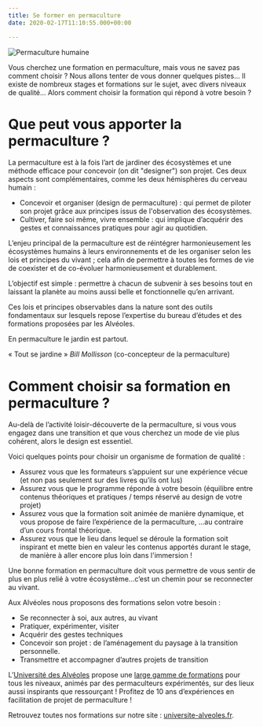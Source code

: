 ```yaml
---
title: Se former en permaculture
date: 2020-02-17T11:10:55.000+00:00

---
```

![Permaculture humaine](/uploads/mini_DSCF8604.jpeg "Permaculture")

Vous cherchez une formation en permaculture, mais vous ne savez pas comment choisir ?
Nous allons tenter de vous donner quelques pistes…
Il existe de nombreux stages et formations sur le sujet, avec divers niveaux de qualité…
Alors comment choisir la formation qui répond à votre besoin ?

# Que peut vous apporter la permaculture ?

La permaculture est à la fois l’art de jardiner des écosystèmes et une méthode efficace pour concevoir (on dit "designer") son projet.
Ces deux aspects sont complémentaires, comme les deux hémisphères du cerveau humain :

* Concevoir et organiser (design de permaculture) : qui permet de piloter son projet grâce aux principes issus de l'observation des écosystèmes.
* Cultiver, faire soi même, vivre ensemble : qui implique d’acquérir des gestes et connaissances pratiques pour agir au quotidien.

L’enjeu principal de la permaculture est de réintégrer harmonieusement les écosystèmes humains à leurs environnements et de les organiser selon les lois et principes du vivant ; cela afin de permettre à toutes les formes de vie de coexister et de co-évoluer harmonieusement et durablement.

L’objectif est simple : permettre à chacun de subvenir à ses besoins tout en laissant la planète au moins aussi belle et fonctionnelle qu’en arrivant.

Ces lois et principes observables dans la nature sont des outils fondamentaux sur lesquels repose l’expertise du bureau d’études et des formations proposées par les Alvéoles.

En permaculture le jardin est partout.

« Tout se jardine »  _Bill Mollisson_ (co-concepteur de la permaculture)

# Comment choisir sa formation en permaculture ?

Au-delà de l’activité loisir-découverte de la permaculture, si vous vous engagez dans une transition et que vous cherchez un mode de vie plus cohérent, alors le design est essentiel.

Voici quelques points pour choisir un organisme de formation de qualité :

* Assurez vous que les formateurs s’appuient sur une expérience vécue (et non pas seulement sur des livres qu’ils ont lus)
* Assurez vous que le programme réponde à votre besoin (équilibre entre contenus théoriques et pratiques / temps réservé au design de votre projet)
* Assurez vous que la formation soit animée de manière dynamique, et vous propose de faire l’expérience de la permaculture, …au contraire d’un cours frontal théorique.
* Assurez vous que le lieu dans lequel se déroule la formation soit inspirant et mette bien en valeur les contenus apportés durant le stage, de manière à aller encore plus loin dans l'immersion !

Une bonne formation en permaculture doit vous permettre de vous sentir de plus en plus relié à votre écosystème…c’est un chemin pour se reconnecter au vivant.

Aux Alvéoles nous proposons des formations selon votre besoin :

* Se reconnecter à soi, aux autres, au vivant
* Pratiquer, expérimenter, visiter
* Acquérir des gestes techniques
* Concevoir son projet : de l’aménagement du paysage à la transition personnelle.
* Transmettre et accompagner d’autres projets de transition

L’[Université des Alvéoles](https://universite-alveoles.fr "Formation en permaculture") propose une [large gamme de formations](https://universite-alveoles.fr/catalogue/ "le catalogue") pour tous les niveaux, animés par des permaculteurs expérimentés, sur des lieux aussi inspirants que ressourçant !
Profitez de 10 ans d’expériences en facilitation de projet de permaculture !

Retrouvez toutes nos formations sur notre site : [universite-alveoles.fr](https://universite-alveoles.fr/?utm_source=formation-permaculture.fr).